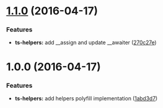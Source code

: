 <a name="1.1.0"></a>
# [1.1.0](https://github.com/ngParty/ts-helpers/compare/1.0.0...v1.1.0) (2016-04-17)


### Features

* **ts-helpers:** add __assign and update __awaiter ([270c27e](https://github.com/ngParty/ts-helpers/commit/270c27e))



<a name="1.0.0"></a>
# 1.0.0 (2016-04-17)


### Features

* **ts-helpers:** add helpers polyfill implementation ([1abd3d7](https://github.com/ngParty/ts-helpers/commit/1abd3d7))



